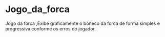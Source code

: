 # Jogo_da_forca
Jogo da forca ,Exibe graficamente o boneco da forca de forma simples e progressiva conforme os erros do jogador.
